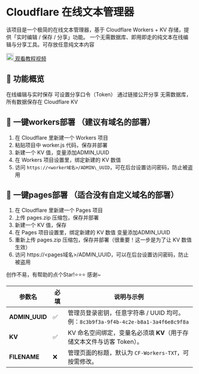 # Cloudflare 在线文本管理器
该项目是一个极简的在线文本管理器，基于 Cloudflare Workers + KV 存储，提供「实时编辑 / 保存 / 分享」功能。
一个无需数据库、即用即走的纯文本在线编辑与分享工具。可存放任意纯文本内容

[<img src="https://upload.wikimedia.org/wikipedia/commons/thumb/0/09/YouTube_full-color_icon_%282017%29.svg/40px-YouTube_full-color_icon_%282017%29.svg.png" width="20"> 观看教程视频]([https://www.youtube.com/watch?v=j3jFkGo4czQ&t=](https://www.youtube.com/watch?v=j3jFkGo4czQ&t=))

## 🚀 功能概览
在线编辑与实时保存
可设置分享口令（Token）
通过链接公开分享
无需数据库，所有数据保存在 Cloudflare KV

## 🚀 一键workers部署 （建议有域名的部署）
1. 在 Cloudflare 里新建一个 Workers 项目  
2. 粘贴项目中 worker.js 代码，保存并部署  
3. 新建一个 KV 值，变量添加ADMIN\_UUID
4. 在 Workers 项目设置里，绑定新建的 KV 数值  
5. 访问 `https://<worker域名>/ADMIN\_UUID`，可在后台设置访问密码，防止被盗用

## 🚀 一键pages部署 （适合没有自定义域名的部署）
1. 在 Cloudflare 里新建一个 Pages 项目  
2. 上传 pages.zip 压缩包，保存并部署  
3. 新建一个 KV 值，保存  
4. 在 Pages 项目设置里，绑定新建的 KV 数值  变量添加ADMIN\_UUID
5. 重新上传 pages.zip 压缩包，保存并部署（很重要！这一步是为了让 KV 数值生效）  
6. 访问 https://<pages域名>/ADMIN\_UUID，可以在后台设置访问密码，防止被盗用

创作不易，有帮助的点个Star!⭐⭐⭐
感谢~

| 参数名             | 必填 | 说明与示例                                                                |
| --------------- | -- | -------------------------------------------------------------------- |
| **ADMIN\_UUID** | ✅  | 管理员登录密钥，任意字符串 / UUID 均可。<br>例：`8c3b9f3a-9f4b-4c2e-b8a1-3a4f6e8c9f8a` |
| **KV**          | ✅  | KV 命名空间绑定，变量名必须填 **KV**（用于存储文本文件与访客 Token）。                          |
| **FILENAME**    | ❌  | 管理页面的标题，默认为 `CF-Workers-TXT`，可按需修改。                                  |
